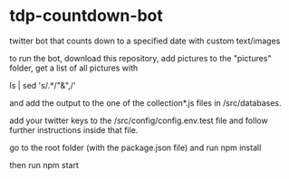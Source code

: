 # tdp-countdown-bot
twitter bot that counts down to a specified date with custom text/images

to run the bot, download this repository, add pictures to the "pictures" folder, get a list of all pictures with 

ls | sed 's/.*/"&",/'

and add the output to the one of the collection*.js files in /src/databases.

add your twitter keys to the /src/config/config.env.test file and follow further instructions inside that file.

go to the root folder (with the package.json file) and run npm install

then run npm start
